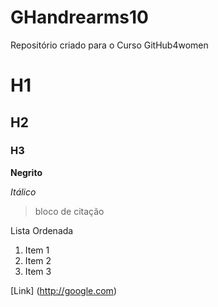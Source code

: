 # GHandrearms10
Repositório criado para o Curso GitHub4women
# H1
## H2
### H3

**Negrito**

*Itálico*

> bloco de citação

Lista Ordenada
1. Item 1
2. Item 2
3. Item 3

[Link] (http://google.com)
